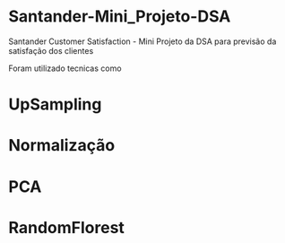 # Santander-Mini_Projeto-DSA
Santander Customer Satisfaction - Mini Projeto da DSA para previsão da satisfação dos clientes

Foram utilizado tecnicas como
  # UpSampling
  # Normalização
  # PCA
  # RandomFlorest
